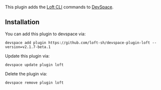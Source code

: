 This plugin adds the [Loft CLI](https://github.com/loft-sh/loft) commands to [DevSpace](https://github.com/loft-sh/devspace). 

## Installation

You can add this plugin to devspace via:
```
devspace add plugin https://github.com/loft-sh/devspace-plugin-loft --version=v2.1.7-beta.1
```

Update this plugin via:
```
devspace update plugin loft
```

Delete the plugin via:
```
devspace remove plugin loft
```
